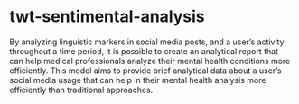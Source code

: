 # twt-sentimental-analysis

By analyzing linguistic markers in social media posts, and a user’s activity throughout a time period, it is possible to create an analytical report that can help medical professionals analyze their mental health conditions more efficiently. This model aims to provide brief analytical data about a user’s social media usage that can help in their mental health analysis more efficiently than traditional approaches.
